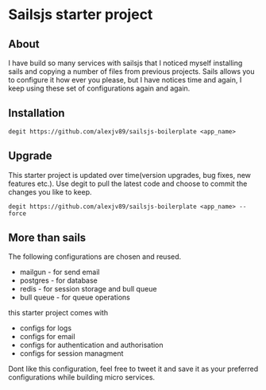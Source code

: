 # Sailsjs starter project

## About

I have build so many services with sailsjs that I noticed myself installing sails and copying a number of files from previous projects. Sails allows you to configure it how ever you please, but I have notices time and again, I keep using these set of configurations again and again. 

## Installation
```shell
degit https://github.com/alexjv89/sailsjs-boilerplate <app_name> 
```

## Upgrade 
This starter project is updated over time(version upgrades, bug fixes, new features etc.). Use degit to pull the latest code and choose to commit the changes you like to keep. 
```shell
degit https://github.com/alexjv89/sailsjs-boilerplate <app_name> --force
```

## More than sails
The following configurations are chosen and reused. 
- mailgun - for send email
- postgres - for database
- redis - for session storage and bull queue
- bull queue - for queue operations

this starter project comes with 
- configs for logs
- configs for email
- configs for authentication and authorisation
- configs for session managment


Dont like this configuration, feel free to tweet it and save it as your preferred configurations while building micro services. 